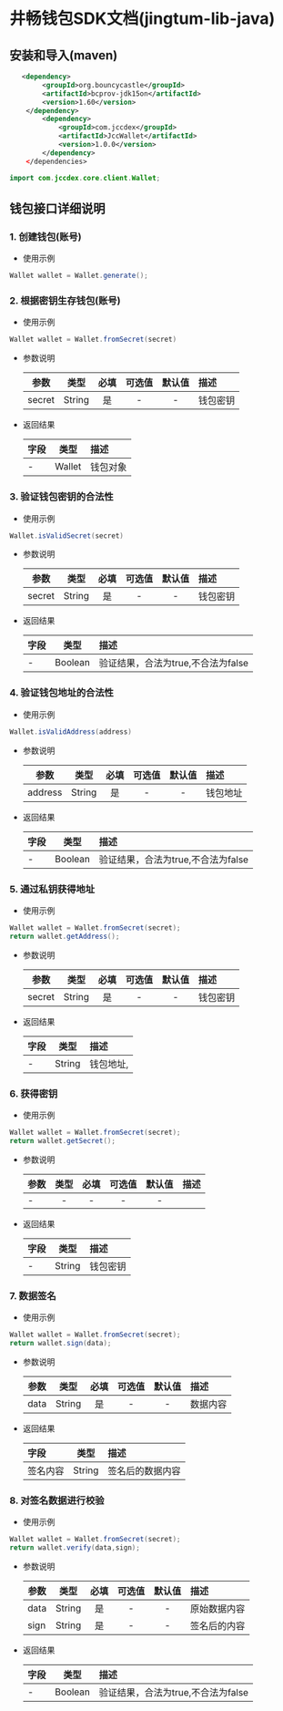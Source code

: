 <!-- markdownlint-disable MD024 -->
<!-- markdownlint-disable MD033 -->
<!-- markdownlint-disable MD046 -->
<!-- markdownlint-disable MD029 -->

# 井畅钱包SDK文档(jingtum-lib-java)

## 安装和导入(maven)

```xml
   <dependency>
        <groupId>org.bouncycastle</groupId>
        <artifactId>bcprov-jdk15on</artifactId>
        <version>1.60</version>
    </dependency>
        <dependency>
            <groupId>com.jccdex</groupId>
            <artifactId>JccWallet</artifactId>
            <version>1.0.0</version>
        </dependency>
    </dependencies>
```

```java
import com.jccdex.core.client.Wallet;
```

## 钱包接口详细说明

### 1. 创建钱包(账号)
* 使用示例
 
```java
Wallet wallet = Wallet.generate();
```

### 2. 根据密钥生存钱包(账号)

* 使用示例
 
```java
Wallet wallet = Wallet.fromSecret(secret)
```

* 参数说明

   参数|类型|必填|可选值 |默认值|描述
   --|:--:|:--:|:--:|:--:|:--
   secret|String|是|-|-|钱包密钥

* 返回结果

   字段|类型|描述
   :--|:--:|:--
   -|Wallet|钱包对象

### 3. 验证钱包密钥的合法性

* 使用示例
 
```java
Wallet.isValidSecret(secret)
```

* 参数说明

   参数|类型|必填|可选值 |默认值|描述
   --|:--:|:--:|:--:|:--:|:--
   secret|String|是|-|-|钱包密钥

* 返回结果

   字段|类型|描述
   :--|:--:|:--
   -|Boolean|验证结果，合法为true,不合法为false

### 4. 验证钱包地址的合法性

* 使用示例
 
```java
Wallet.isValidAddress(address)
```

* 参数说明

   参数|类型|必填|可选值 |默认值|描述
   --|:--:|:--:|:--:|:--:|:--
   address|String|是|-|-|钱包地址

* 返回结果

   字段|类型|描述
   :--|:--:|:--
   -|Boolean|验证结果，合法为true,不合法为false

### 5. 通过私钥获得地址

* 使用示例
 
```java
Wallet wallet = Wallet.fromSecret(secret);
return wallet.getAddress();
```

* 参数说明

   参数|类型|必填|可选值 |默认值|描述
   --|:--:|:--:|:--:|:--:|:--
   secret|String|是|-|-|钱包密钥

* 返回结果

   字段|类型|描述
   :--|:--:|:--
   -|String|钱包地址,

### 6. 获得密钥

* 使用示例
 
```java
Wallet wallet = Wallet.fromSecret(secret);
return wallet.getSecret();
```

* 参数说明

   参数|类型|必填|可选值 |默认值|描述
   --|:--:|:--:|:--:|:--:|:--
   -|-|-|-|-|

* 返回结果

   字段|类型|描述
   :--|:--:|:--
   -|String|钱包密钥

### 7. 数据签名

* 使用示例
 
```java
Wallet wallet = Wallet.fromSecret(secret);
return wallet.sign(data);
```

* 参数说明

   参数|类型|必填|可选值 |默认值|描述
   --|:--:|:--:|:--:|:--:|:--
   data|String|是|-|-|数据内容

* 返回结果

   字段|类型|描述
   :--|:--:|:--
   签名内容|String|签名后的数据内容

### 8. 对签名数据进行校验

* 使用示例
 
```java
Wallet wallet = Wallet.fromSecret(secret);
return wallet.verify(data,sign);
```

* 参数说明

   参数|类型|必填|可选值 |默认值|描述
   --|:--:|:--:|:--:|:--:|:--
   data|String|是|-|-|原始数据内容
   sign|String|是|-|-|签名后的内容

* 返回结果

   字段|类型|描述
   :--|:--:|:--
   -|Boolean|验证结果，合法为true,不合法为false